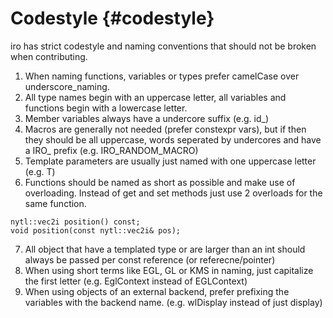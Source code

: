 Codestyle   {#codestyle}
=========

iro has strict codestyle and naming conventions that should not be broken when contributing.

1. When naming functions, variables or types prefer camelCase over underscore_naming.
2. All type names begin with an uppercase letter, all variables and functions begin with a lowercase 
letter.
3. Member variables always have a undercore suffix (e.g. id_)
4. Macros are generally not needed (prefer constexpr vars), but if then they should be all uppercase, 
words seperated by undercores and have a IRO_ prefix (e.g. IRO_RANDOM_MACRO)
5. Template parameters are usually just named with one uppercase letter (e.g. T)
6. Functions should be named as short as possible and make use of overloading.
Instead of get and set methods just use 2 overloads for the same function.

````
nytl::vec2i position() const;
void position(const nytl::vec2i& pos);
````

7. All object that have a templated type or are larger than an int should always be passed per
const reference (or referecne/pointer)
8. When using short terms like EGL, GL or KMS in naming, just capitalize the first letter (e.g.
EglContext instead of EGLContext)
9. When using objects of an external backend, prefer prefixing the variables with the backend name.
(e.g. wlDisplay instead of just display)
